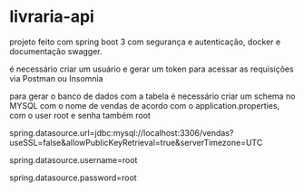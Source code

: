 # livraria-api
projeto feito com spring boot 3 com segurança e autenticação, docker e documentação swagger.

é necessário criar um usuário e gerar um token para acessar as requisições via Postman ou Insomnia

para gerar o banco de dados com a tabela é necessário criar um schema no MYSQL com o nome de vendas de acordo com o application.properties,
com o user root e senha também root

spring.datasource.url=jdbc:mysql://localhost:3306/vendas?useSSL=false&allowPublicKeyRetrieval=true&serverTimezone=UTC

spring.datasource.username=root

spring.datasource.password=root
